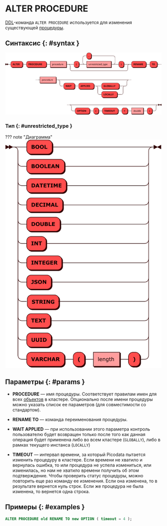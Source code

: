 # ALTER PROCEDURE

[DDL](ddl.md)-команда `ALTER PROCEDURE` используется для изменения
существующей [процедуры](../../overview/glossary.md#stored_procedure).

## Синтаксис {: #syntax }

![ALTER PROCEDURE](../../images/ebnf/alter_procedure.svg)

### Тип {: #unrestricted_type }

??? note "Диаграмма"
    ![Type](../../images/ebnf/unrestricted_type.svg)

## Параметры {: #params }

* **PROCEDURE** — имя процедуры. Соответствует правилам имен для всех
  [объектов](object.md) в кластере. Опционально после имени процедуры
  можно указать список ее параметров (для совместимости со стандартом).

* **RENAME TO** — команда переименования процедуры.

* **WAIT APPLIED** — при использовании этого параметра контроль
  пользователю будет возвращен только после того как данная операция
  будет применена либо во всем кластере (`GLOBALLY`), либо в рамках
  текущего инстанса (`LOCALLY`)

* **TIMEOUT** — интервал времени, за который Picodata пытается изменить
  процедуру в кластере. Если времени не хватило и вернулась ошибка, то или
  процедура не успела измениться, или изменилась, но нам не хватило времени
  получить об этом подтверждение. Чтобы проверить статус процедуры, можно
  повторить еще раз команду ее изменения. Если она изменена, то в
  результате вернется нуль строк. Если же процедура не была изменена, то
  вернется одна строка.

## Примеры {: #examples }

```sql
ALTER PROCEDURE old RENAME TO new OPTION ( timeout = 4 );
```
